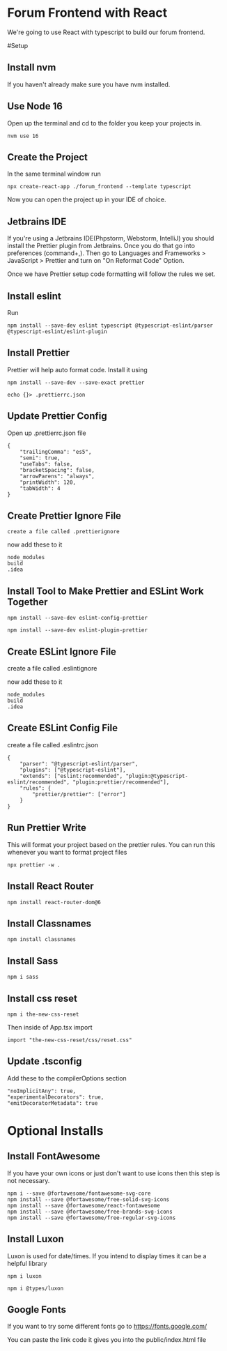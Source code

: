 # Forum Frontend with React 

We're going to use React with typescript to build our forum frontend.

#Setup 

## Install nvm 

If you haven't already make sure you have nvm installed.

## Use Node 16

Open up the terminal and cd to the folder you keep your projects in.

    nvm use 16

## Create the Project

In the same terminal window run 

    npx create-react-app ./forum_frontend --template typescript

Now you can open the project up in your IDE of choice.

## Jetbrains IDE

If you're using a Jetbrains IDE(Phpstorm, Webstorm, IntelliJ) you
should install the Prettier plugin from Jetbrains. Once you do that
go into preferences (command+,). 
Then go to Languages and Frameworks > 
JavaScript > Prettier and turn on "On Reformat Code" Option. 

Once we have Prettier setup code formatting will follow the rules
we set.


## Install eslint

Run

    npm install --save-dev eslint typescript @typescript-eslint/parser @typescript-eslint/eslint-plugin

## Install Prettier

Prettier will help auto format code. Install it using 

    npm install --save-dev --save-exact prettier
    
    echo {}> .prettierrc.json

    
## Update Prettier Config

Open up .prettierrc.json file 

    {
        "trailingComma": "es5",
        "semi": true,
        "useTabs": false,
        "bracketSpacing": false,
        "arrowParens": "always",
        "printWidth": 120,
        "tabWidth": 4
    }

## Create Prettier Ignore File
    create a file called .prettierignore

now add these to it

    node_modules
    build
    .idea

## Install Tool to Make Prettier and ESLint Work Together

    npm install --save-dev eslint-config-prettier

    npm install --save-dev eslint-plugin-prettier


## Create ESLint Ignore File

create a file called .eslintignore

now add these to it

    node_modules
    build
    .idea

## Create ESLint Config File

create a file called .eslintrc.json

    {
        "parser": "@typescript-eslint/parser",
        "plugins": ["@typescript-eslint"],
        "extends": ["eslint:recommended", "plugin:@typescript-eslint/recommended", "plugin:prettier/recommended"],
        "rules": {
            "prettier/prettier": ["error"]
        }
    }

## Run Prettier Write

This will format your project based on the prettier rules.
You can run this whenever you want to format project files

    npx prettier -w .

## Install React Router

    npm install react-router-dom@6

## Install Classnames

    npm install classnames

## Install Sass

    npm i sass

## Install css reset

    npm i the-new-css-reset

Then inside of App.tsx import 

    import "the-new-css-reset/css/reset.css"

## Update .tsconfig

Add these to the compilerOptions section

    "noImplicitAny": true,
    "experimentalDecorators": true,
    "emitDecoratorMetadata": true

# Optional Installs

## Install FontAwesome

If you have your own icons or just don't want to use
icons then this step is not necessary. 

    npm i --save @fortawesome/fontawesome-svg-core
    npm install --save @fortawesome/free-solid-svg-icons
    npm install --save @fortawesome/react-fontawesome
    npm install --save @fortawesome/free-brands-svg-icons
    npm install --save @fortawesome/free-regular-svg-icons

## Install Luxon

Luxon is used for date/times. If you intend to display times
it can be a helpful library

    npm i luxon

    npm i @types/luxon

## Google Fonts

If you want to try some different fonts go to https://fonts.google.com/

You can paste the link code it gives you into the public/index.html file







